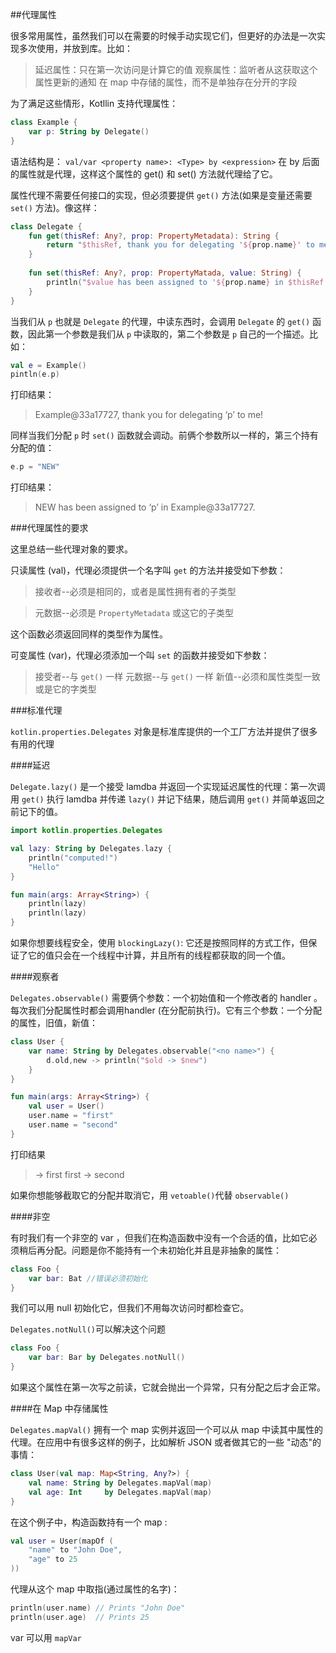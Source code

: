 ##代理属性

很多常用属性，虽然我们可以在需要的时候手动实现它们，但更好的办法是一次实现多次使用，并放到库。比如：

> 延迟属性：只在第一次访问是计算它的值
>观察属性：监听者从这获取这个属性更新的通知
>在 map 中存储的属性，而不是单独存在分开的字段

为了满足这些情形，Kotllin 支持代理属性：

```kotlin
class Example {
	var p: String by Delegate()
}
```

语法结构是： `val/var <property name>: <Type> by <expression>` 在 by 后面的属性就是代理，这样这个属性的 get() 和 set() 方法就代理给了它。

属性代理不需要任何接口的实现，但必须要提供 `get()` 方法(如果是变量还需要 `set()` 方法)。像这样：

```kotlin
class Delegate {
	fun get(thisRef: Any?, prop: PropertyMetadata): String {
		return "$thisRef, thank you for delegating '${prop.name}' to me !"
	}
	
	fun set(thisRef: Any?, prop: PropertyMatada, value: String) {
		println("$value has been assigned to '${prop.name} in $thisRef.'")
	}
}
```

当我们从 `p` 也就是 `Delegate` 的代理，中读东西时，会调用 `Delegate` 的 `get()` 函数，因此第一个参数是我们从 `p` 中读取的，第二个参数是 `p` 自己的一个描述。比如：

```kotlin
val e = Example()
pintln(e.p)
```

打印结果：　

>Example@33a17727, thank you for delegating ‘p’ to me!

同样当我们分配 `p` 时 `set()` 函数就会调动。前俩个参数所以一样的，第三个持有分配的值：

```kotlin
e.p = "NEW"
```

打印结果：　

>NEW has been assigned to ‘p’ in Example@33a17727.

###代理属性的要求

这里总结一些代理对象的要求。

只读属性 (val)，代理必须提供一个名字叫 `get` 的方法并接受如下参数：

> 接收者--必须是相同的，或者是属性拥有者的子类型

> 元数据--必须是 `PropertyMetadata` 或这它的子类型

这个函数必须返回同样的类型作为属性。

可变属性 (var)，代理必须添加一个叫 `set` 的函数并接受如下参数：

> 接受者--与 `get()` 一样
> 元数据--与 `get()` 一样
>新值--必须和属性类型一致或是它的字类型

###标准代理

`kotlin.properties.Delegates` 对象是标准库提供的一个工厂方法并提供了很多有用的代理

####延迟

`Delegate.lazy()` 是一个接受 lamdba 并返回一个实现延迟属性的代理：第一次调用 `get()` 执行 lamdba 并传递 `lazy()` 并记下结果，随后调用 `get()` 并简单返回之前记下的值。

```kotlin
import kotlin.properties.Delegates

val lazy: String by Delegates.lazy {
    println("computed!")
    "Hello"
}

fun main(args: Array<String>) {
    println(lazy)
    println(lazy)
}
```

如果你想要线程安全，使用 `blockingLazy()`: 它还是按照同样的方式工作，但保证了它的值只会在一个线程中计算，并且所有的线程都获取的同一个值。

####观察者

`Delegates.observable()` 需要俩个参数：一个初始值和一个修改者的 handler 。每次我们分配属性时都会调用handler (在分配前执行)。它有三个参数：一个分配的属性，旧值，新值：

```kotlin
class User {
	var name: String by Delegates.observable("<no name>") {
		d.old,new -> println("$old -> $new")
	}
}

fun main(args: Array<String>) {
	val user = User()
	user.name = "first"
	user.name = "second"
}
```
打印结果

><no name> -> first
first -> second

如果你想能够截取它的分配并取消它，用 `vetoable()`代替  `observable()`

####非空

有时我们有一个非空的 var ，但我们在构造函数中没有一个合适的值，比如它必须稍后再分配。问题是你不能持有一个未初始化并且是非抽象的属性：

```kotlin
class Foo {
	var bar: Bat //错误必须初始化
}
```

我们可以用 null 初始化它，但我们不用每次访问时都检查它。

`Delegates.notNull()`可以解决这个问题

```kotlin
class Foo {
	var bar: Bar by Delegates.notNull()
}
```

如果这个属性在第一次写之前读，它就会抛出一个异常，只有分配之后才会正常。

####在 Map 中存储属性

`Delegates.mapVal()` 拥有一个 map 实例并返回一个可以从 map 中读其中属性的代理。在应用中有很多这样的例子，比如解析 JSON 或者做其它的一些 "动态"的事情：

```kotlin
class User(val map: Map<String, Any?>) {
	val name: String by Delegates.mapVal(map)
	val age: Int     by Delegates.mapVal(map)
}
```

在这个例子中，构造函数持有一个 map :

```kotlin
val user = User(mapOf (
	"name" to "John Doe",
	"age" to 25
))
```

代理从这个 map 中取指(通过属性的名字)：

```kotlin
println(user.name) // Prints "John Doe"
println(user.age)  // Prints 25
```

var 可以用 `mapVar` 